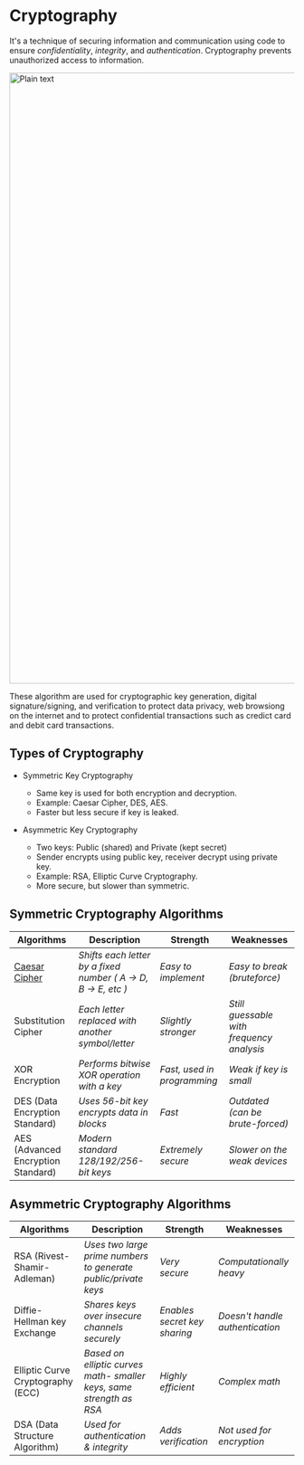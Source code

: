 # Cryptography

It's a technique of securing information and communication using code to ensure *confidentiality*, *integrity*, and *authentication*. 
Cryptography prevents unauthorized access to information.

<img width="1920" height="1080" alt="Plain text" src="https://github.com/user-attachments/assets/5507ed35-18ba-4037-8e44-eeb449ec6f3c" />

These algorithm are used for cryptographic key generation, digital signature/signing, and verification to protect data privacy, web browsiong
on the internet and to protect confidential transactions such as credict card and debit card transactions.

## Types of Cryptography
- Symmetric Key Cryptography
   - Same key is used for both encryption and decryption.
   - Example: Caesar Cipher, DES, AES.
   - Faster but less secure if key is leaked.

- Asymmetric Key Cryptography
   - Two keys: Public (shared) and Private (kept secret)
   - Sender encrypts using public key, receiver decrypt using private key.
   - Example: RSA, Elliptic Curve Cryptography.
   - More secure, but slower than symmetric.
   
## Symmetric Cryptography Algorithms

| Algorithms | Description | Strength | Weaknesses |
|------------|-------------|----------|------------|
| [Caesar Cipher](https://github.com/Drashti-007/C-System/blob/main/Cryptography/Caesar_cipher_algorithm.md)| *Shifts each letter by a fixed number ( A -> D, B -> E, etc )* | *Easy to implement* | *Easy to break (bruteforce)* | 
| Substitution Cipher | *Each letter replaced with another symbol/letter* | *Slightly stronger* | *Still guessable with frequency analysis* |
| XOR Encryption | *Performs bitwise XOR operation with a key* | *Fast, used in programming* | *Weak if key is small* |
| DES (Data Encryption Standard) | *Uses 56-bit key encrypts data in blocks* | *Fast* | *Outdated (can be brute-forced)* |
| AES (Advanced Encryption Standard) | *Modern standard 128/192/256-bit keys* | *Extremely secure* | *Slower on the weak devices* |

## Asymmetric Cryptography Algorithms

| Algorithms | Description | Strength | Weaknesses |
|------------|-------------|----------|------------|
| RSA (Rivest-Shamir-Adleman) | *Uses two large prime numbers to generate public/private keys* | *Very secure* | *Computationally heavy* |
| Diffie-Hellman key Exchange | *Shares keys over insecure channels securely* | *Enables secret key sharing* | *Doesn't handle authentication* |
| Elliptic Curve Cryptography (ECC) | *Based on elliptic curves math- smaller keys, same strength as RSA* | *Highly efficient* | *Complex math* |
| DSA (Data Structure Algorithm) | *Used for authentication & integrity* | *Adds verification* | *Not used for encryption* |



